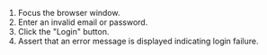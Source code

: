 1. Focus the browser window.
2. Enter an invalid email or password.
3. Click the "Login" button.
4. Assert that an error message is displayed indicating login failure.